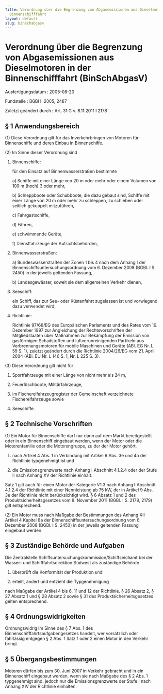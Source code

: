 ```yaml
---
Title: Verordnung über die Begrenzung von Abgasemissionen aus Dieselmotoren in der
  Binnenschifffahrt
layout: default
slug: binschabgasv
---
```


# Verordnung über die Begrenzung von Abgasemissionen aus Dieselmotoren in der Binnenschifffahrt (BinSchAbgasV)

Ausfertigungsdatum
:   2005-08-20

Fundstelle
:   BGBl I: 2005, 2487

Zuletzt geändert durch
:   Art. 31 G v. 8.11.2011 I 2178



## § 1 Anwendungsbereich

(1) Diese Verordnung gilt für das Inverkehrbringen von Motoren für
Binnenschiffe und deren Einbau in Binnenschiffe.

(2) Im Sinne dieser Verordnung sind

1.  Binnenschiffe:

    für den Einsatz auf Binnenwasserstraßen bestimmte

    a)  Schiffe mit einer Länge von 20 m oder mehr oder einem Volumen von 100
        m (hoch) 3 oder mehr,


    b)  Schleppboote oder Schubboote, die dazu gebaut sind, Schiffe mit einer
        Länge von 20 m oder mehr zu schleppen, zu schieben oder seitlich
        gekuppelt mitzuführen,


    c)  Fahrgastschiffe,


    d)  Fähren,


    e)  schwimmende Geräte,


    f)  Dienstfahrzeuge der Aufsichtsbehörden,





2.  Binnenwasserstraßen:

    a)  Bundeswasserstraßen der Zonen 1 bis 4 nach dem Anhang I der
        Binnenschiffsuntersuchungsordnung vom 6. Dezember 2008 (BGBl. I S.
        2450) in der jeweils geltenden Fassung,


    b)  Landesgewässer, soweit sie dem allgemeinen Verkehr dienen,





3.  Seeschiff:

    ein Schiff, das zur See- oder Küstenfahrt zugelassen ist und
    vorwiegend dazu verwendet wird,


4.  Richtlinie:

    Richtlinie 97/68/EG des Europäischen Parlaments und des Rates vom 16.
    Dezember 1997 zur Angleichung der Rechtsvorschriften der
    Mitgliedstaaten über Maßnahmen zur Bekämpfung der Emission von
    gasförmigen Schadstoffen und luftverunreinigenden Partikeln aus
    Verbrennungsmotoren für mobile Maschinen und Geräte (ABl. EG Nr. L 59
    S. 1), zuletzt geändert durch die Richtlinie 2004/26/EG vom 21. April
    2004 (ABl. EU Nr. L 146 S. 1, Nr. L 225 S. 3).




(3) Diese Verordnung gilt nicht für

1.  Sportfahrzeuge mit einer Länge von nicht mehr als 24 m,


2.  Feuerlöschboote, Militärfahrzeuge,


3.  im Fischereifahrzeugregister der Gemeinschaft verzeichnete
    Fischereifahrzeuge sowie


4.  Seeschiffe.





## § 2 Technische Vorschriften

(1) Ein Motor für Binnenschiffe darf nur dann auf dem Markt
bereitgestellt oder in ein Binnenschiff eingebaut werden, wenn der
Motor oder die Motorenfamilie oder die Motorengruppe, zu der der Motor
gehört,

1.  nach Artikel 4 Abs. 1 in Verbindung mit Artikel 9 Abs. 3e und 4a der
    Richtlinie typgenehmigt ist und


2.  die Emissionsgrenzwerte nach Anhang I Abschnitt 4.1.2.4 oder der Stufe
    II nach Anhang XV der Richtlinie einhält.



Satz 1 gilt auch für einen Motor der Kategorie V1:3 nach Anhang I
Abschnitt 4.1.2.4 der Richtlinie mit einer Nennleistung ab 75 kW, der
in Artikel 9 Abs. 3e der Richtlinie nicht berücksichtigt wird. § 6
Absatz 1 und 2 des Produktsicherheitsgesetzes vom 8. November 2011
(BGBl. I S. 2178, 2179) gilt entsprechend.

(2) Ein Motor muss nach Maßgabe der Bestimmungen des Anhang XII
Artikel 4 Kapitel 8a der Binnenschiffsuntersuchungsordnung vom 6.
Dezember 2008 (BGBl. I S. 2450) in der jeweils geltenden Fassung
eingebaut werden.


## § 3 Zuständige Behörde und Aufgaben

Die Zentralstelle Schiffsuntersuchungskommission/Schiffseichamt bei
der Wasser- und Schifffahrtsdirektion Südwest als zuständige Behörde

1.  überprüft die Konformität der Produktion und


2.  erteilt, ändert und entzieht die Typgenehmigung



nach Maßgabe der Artikel 4 bis 6, 11 und 12 der Richtlinie. § 26
Absatz 2, § 27 Absatz 1 und § 28 Absatz 2 sowie § 31 des
Produktsicherheitsgesetzes gelten entsprechend.


## § 4 Ordnungswidrigkeiten

Ordnungswidrig im Sinne des § 7 Abs. 1 des
Binnenschifffahrtsaufgabengesetzes handelt, wer vorsätzlich oder
fahrlässig entgegen § 2 Abs. 1 Satz 1 oder 2 einen Motor in den
Verkehr bringt.


## § 5 Übergangsbestimmungen

Motoren dürfen bis zum 30. Juni 2007 in Verkehr gebracht und in ein
Binnenschiff eingebaut werden, wenn sie nach Maßgabe des § 2 Abs. 1
typgenehmigt sind, jedoch nur die Emissionsgrenzwerte der Stufe I nach
Anhang XIV der Richtlinie einhalten.

